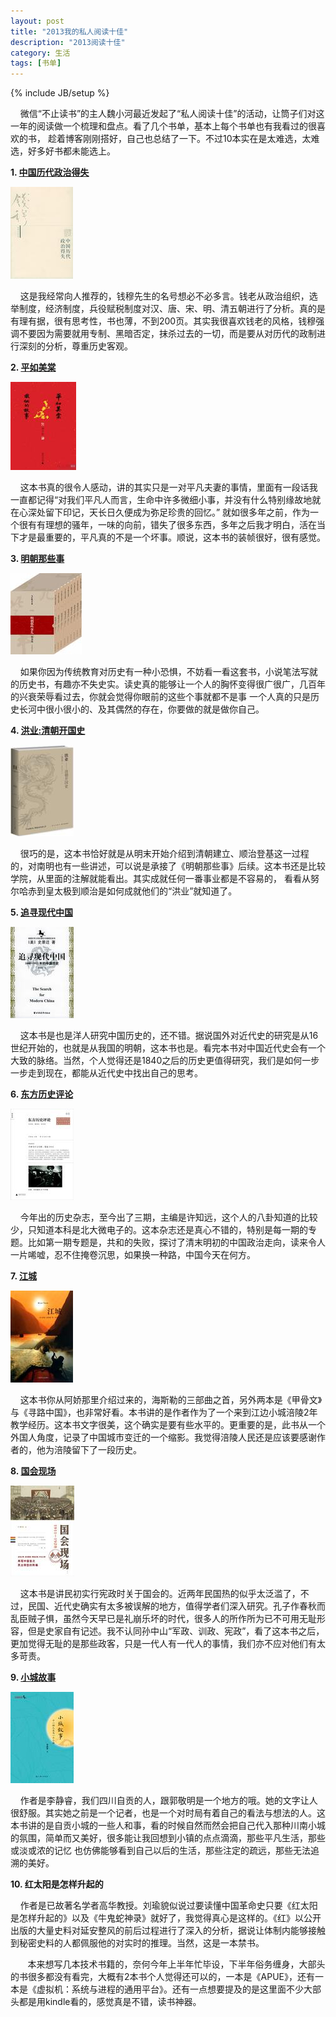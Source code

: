 ```yaml
---
layout: post
title: "2013我的私人阅读十佳"
description: "2013阅读十佳"
category: 生活
tags: [书单]
---
```

{% include JB/setup %}

&nbsp;&nbsp;&nbsp;&nbsp;微信“不止读书”的主人魏小河最近发起了“私人阅读十佳”的活动，让筒子们对这一年的阅读做一个梳理和盘点。看了几个书单，基本上每个书单也有我看过的很喜欢的书，
趁着博客刚刚搭好，自己也总结了一下。不过10本实在是太难选，太难选，好多好书都未能选上。
  
**1. [中国历代政治得失](http://book.douban.com/subject/1003479/)**

![](/assets/img/booklist/1.jpg)

&nbsp;&nbsp;&nbsp;&nbsp;这是我经常向人推荐的，钱穆先生的名号想必不必多言。钱老从政治组织，选举制度，经济制度，兵役赋税制度对汉、唐、宋、明、清五朝进行了分析。真的是有理有据，很有思考性，书也薄，不到200页。其实我很喜欢钱老的风格，钱穆强调不要因为需要就用专制、黑暗否定，抹杀过去的一切，而是要从对历代的政制进行深刻的分析，尊重历史客观。

**2. [平如美棠](http://book.douban.com/subject/23008971/)**

![](/assets/img/booklist/2.jpg)

&nbsp;&nbsp;&nbsp;&nbsp;这本书真的很令人感动，讲的其实只是一对平凡夫妻的事情，里面有一段话我一直都记得“对我们平凡人而言，生命中许多微细小事，并没有什么特别缘故地就在心深处留下印记，天长日久便成为弥足珍贵的回忆。”
就如很多年之前，作为一个很有有理想的骚年，一味的向前，错失了很多东西，多年之后我才明白，活在当下才是最重要的，平凡真的不是一个坏事。顺说，这本书的装帧很好，很有感觉。

**3. [明朝那些事](http://book.douban.com/subject/3674537/)**

![](/assets/img/booklist/3.jpg)

&nbsp;&nbsp;&nbsp;&nbsp;如果你因为传统教育对历史有一种小恐惧，不妨看一看这套书，小说笔法写就的历史书，有趣亦不失史实。读史真的能够让一个人的胸怀变得很广很广，几百年的兴衰荣辱看过去，你就会觉得你眼前的这些个事就都不是事
一个人真的只是历史长河中很小很小的、及其偶然的存在，你要做的就是做你自己。


**4. [洪业:清朝开国史](http://book.douban.com/subject/25709076/)**

![](/assets/img/booklist/4.jpg)

&nbsp;&nbsp;&nbsp;&nbsp;很巧的是，这本书恰好就是从明末开始介绍到清朝建立、顺治登基这一过程的，对南明也有一些讲述，可以说是承接了《明朝那些事》后续。这本书还是比较学院，从里面的注解就能看出。其实成就任何一番事业都是不容易的，
看看从努尔哈赤到皇太极到顺治是如何成就他们的“洪业”就知道了。

**5. [追寻现代中国](http://book.douban.com/subject/1283178/)**

![](/assets/img/booklist/5.jpg)

&nbsp;&nbsp;&nbsp;&nbsp;这本书是也是洋人研究中国历史的，还不错。据说国外对近代史的研究是从16世纪开始的，也就是从我国的明朝，这本书也是。看完本书对中国近代史会有一个大致的脉络。当然，个人觉得还是1840之后的历史更值得研究，我们是如何一步一步走到现在，都能从近代史中找出自己的思考。

**6. [东方历史评论](http://book.douban.com/subject/24307937/)**

![](/assets/img/booklist/6.jpg)

&nbsp;&nbsp;&nbsp;&nbsp;今年出的历史杂志，至今出了三期，主编是许知远，这个人的八卦知道的比较少，只知道本科是北大微电子的。这本杂志还是真心不错的，特别是每一期的专题。比如第一期专题是，共和的失败，探讨了清末明初的中国政治走向，读来令人一片唏嘘，忍不住掩卷沉思，如果换一种路，中国今天在何方。

**7. [江城](http://book.douban.com/subject/7060185/)**

![](/assets/img/booklist/7.jpg)

&nbsp;&nbsp;&nbsp;&nbsp;这本书你从阿娇那里介绍过来的，海斯勒的三部曲之首，另外两本是《甲骨文》与《寻路中国》，也非常好看。本书讲的是作者作为了一个来到江边小城涪陵2年教学经历。这本书文字很美，这个确实是要有些水平的。更重要的是，此书从一个外国人角度，记录了中国城市变迁的一个缩影。我觉得涪陵人民还是应该要感谢作者的，他为涪陵留下了一段历史。

**8. [国会现场](http://book.douban.com/subject/23116732/)**

![](/assets/img/booklist/8.jpg)

&nbsp;&nbsp;&nbsp;&nbsp;这本书是讲民初实行宪政时关于国会的。近两年民国热的似乎太泛滥了，不过，民国、近代史确实有太多被误解的地方，值得学者们深入研究。孔子作春秋而乱臣贼子惧，虽然今天早已是礼崩乐坏的时代，很多人的所作所为已不可用无耻形容，但是史家自有记述。我不认同孙中山“军政、训政、宪政”，看了这本书之后，更加觉得无耻的是那些政客，只是一代人有一代人的事情，我们亦不应对他们有太多苛责。

**9. [小城故事](http://book.douban.com/subject/25726537/)**

![](/assets/img/booklist/9.jpg)

&nbsp;&nbsp;&nbsp;&nbsp;作者是李静睿，我们四川自贡的人，跟郭敬明是一个地方的哦。她的文字让人很舒服。其实她之前是一个记者，也是一个对时局有着自己的看法与想法的人。这本书讲的是自贡小城的一些人和事，看的时候自然而然会把自己代入那种川南小城的氛围，简单而又美好，很多能让我回想到小镇的点点滴滴，那些平凡生活，那些或淡或浓的记忆 也仿佛能够看到自己以后的生活，那些注定的疏远，那些无法追溯的美好。

**10. 红太阳是怎样升起的**


&nbsp;&nbsp;&nbsp;&nbsp;作者是已故著名学者高华教授。刘瑜貌似说过要读懂中国革命史只要《红太阳是怎样升起的》以及《牛鬼蛇神录》就好了，我觉得真心是这样的。《红》以公开出版的大量史料对延安整风的前后过程进行了深入的分析，据说让体制内能够接触到秘密史料的人都佩服他的对实时的推理。当然，这是一本禁书。

&nbsp;&nbsp;&nbsp;&nbsp;&nbsp;&nbsp;&nbsp;本来想写几本技术书籍的，奈何今年上半年忙毕设，下半年俗务缠身，大部头的书很多都没有看完，大概有2本书个人觉得还可以的，一本是《APUE》，还有一本是《虚拟机：系统与进程的通用平台》。还有一点想要提及的是这里面不少大部头都是用kindle看的，感觉真是不错，读书神器。



